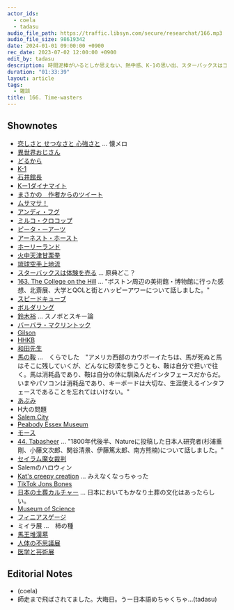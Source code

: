 ```yaml
---
actor_ids:
  - coela
  - tadasu
audio_file_path: https://traffic.libsyn.com/secure/researchat/166.mp3 
audio_file_size: 98619342
date: 2024-01-01 09:00:00 +0900
rec_date: 2023-07-02 12:00:00 +0900
edit_by: tadasu
description: 時間泥棒がいるとしか思えない、熱中感、K-1の思い出、スターバックスはコーヒーを売っているのではない論、　
duration: "01:33:39"
layout: article
tags:
  - 雑談
title: 166. Time-wasters
---
```


## Shownotes
- [恋しさと せつなさと 心強さと](https://www.youtube.com/watch?v=oBE4lGvGUVg&ab_channel=avex) ... 懐メロ
- [異世界おじさん](https://www.amazon.co.jp/dp/B07K84PQJN/?tag=researchatf04-22)
- [どるから](https://www.amazon.co.jp/dp/B079T2C2Z4/?tag=researchatf04-22)
- [K-1](https://ja.wikipedia.org/wiki/K-1)
- [石井館長](https://ja.wikipedia.org/wiki/%E7%9F%B3%E4%BA%95%E5%92%8C%E7%BE%A9)
- [Kー1ダイナマイト]([https://ja.wikipedia.org/wiki/K-1_%E3%83%80%E3%82%A4%E3%83%8A%E3%83%9E%E3%82%A4%E3%83%88](https://www.amazon.co.jp/dp/4091425631))
- [まさかの　作者からのツイート](https://twitter.com/takayuk/status/1682927505710403585)
- [ムサマサ！](https://www.youtube.com/channel/UCb0VvRxoupAlBeIiYbAsHXg)
- [アンディ・フグ](https://ja.wikipedia.org/wiki/%E3%82%A2%E3%83%B3%E3%83%87%E3%82%A3%E3%83%BB%E3%83%95%E3%82%B0)
- [ミルコ・クロコップ](https://ja.wikipedia.org/wiki/%E3%83%9F%E3%83%AB%E3%82%B3%E3%83%BB%E3%82%AF%E3%83%AD%E3%82%B3%E3%83%83%E3%83%97)
- [ピータ・ーアーツ](https://ja.wikipedia.org/wiki/%E3%83%94%E3%83%BC%E3%82%BF%E3%83%BC%E3%83%BB%E3%82%A2%E3%83%BC%E3%83%84)
- [アーネスト・ホースト](https://ja.wikipedia.org/wiki/%E3%82%A2%E3%83%BC%E3%83%8D%E3%82%B9%E3%83%88%E3%83%BB%E3%83%9B%E3%83%BC%E3%82%B9%E3%83%88)
- [ホーリーランド](https://www.amazon.co.jp/dp/B00DMULE78/?tag=researchatf04-22)
- [火中天津甘栗拳](https://dic.pixiv.net/a/%E7%81%AB%E4%B8%AD%E5%A4%A9%E6%B4%A5%E7%94%98%E6%A0%97%E6%8B%B3)
- [琉球空手上地流](https://www.youtube.com/watch?v=WRAy-HqDKCk&ab_channel=MJ)
- [スターバックスは体験を売る](https://medium.com/@mikethecoffeeguy/starbucks-is-not-selling-coffee-87f3ae087c5b) ... 原典どこ？
- [163. The College on the Hill](https://researchat.fm/episode/163) ... "ボストン周辺の美術館・博物館に行った感想、北斎展、大学とQOLと街とハッピーアワーについて話しました。"
- [スピードキューブ](https://www.amazon.co.jp/dp/B0953LVZ9D/?tag=researchatf04-22)
- [ボルダリング](https://ja.wikipedia.org/wiki/%E3%83%9C%E3%83%AB%E3%83%80%E3%83%AA%E3%83%B3%E3%82%B0)
- [鈴木裕](https://news.denfaminicogamer.jp/projectbook/virtua_fighter) ... スノボとスキー論
- [バーバラ・マクリントック](https://ja.wikipedia.org/wiki/%E3%83%90%E3%83%BC%E3%83%90%E3%83%A9%E3%83%BB%E3%83%9E%E3%82%AF%E3%83%AA%E3%83%B3%E3%83%88%E3%83%83%E3%82%AF)
- [Gilson](https://www.gilson.com/)
- [HHKB](https://www.amazon.co.jp/dp/B082TSZ27D/?tag=researchatf04-22)
- [和田先生](https://happyhackingkb.com/jp/special/dr_wada/)
- [馬の鞍](https://happyhackingkb.com/jp/special/dr_wada/) ...　くらでした　"アメリカ西部のカウボーイたちは、馬が死ぬと馬はそこに残していくが、どんなに砂漠を歩こうとも、鞍は自分で担いで往く。馬は消耗品であり、鞍は自分の体に馴染んだインタフェースだからだ。 いまやパソコンは消耗品であり、キーボードは大切な、生涯使えるインタフェースであることを忘れてはいけない。"
- [あぶみ](https://ja.wikipedia.org/wiki/%E9%90%99)
- H大の問題
- [Salem City](https://en.wikipedia.org/wiki/Salem,_Massachusetts)
- [Peabody Essex Museum](https://www.pem.org/)
- [モース](https://ja.wikipedia.org/wiki/%E3%82%A8%E3%83%89%E3%83%AF%E3%83%BC%E3%83%89%E3%83%BBS%E3%83%BB%E3%83%A2%E3%83%BC%E3%82%B9)
- [44. Tabasheer](https://researchat.fm/episode/44) ... "1800年代後半、Natureに投稿した日本人研究者(杉浦重剛、小藤文次郎、関谷清景、伊藤篤太郎、南方熊楠)について話しました。"
- [セイラム魔女裁判](https://ja.wikipedia.org/wiki/%E3%82%BB%E3%82%A4%E3%83%A9%E3%83%A0%E9%AD%94%E5%A5%B3%E8%A3%81%E5%88%A4)
- Salemのハロウィン
- [Kat's creepy creation](https://www.instagram.com/katscreepycreations/?hl=en) ... みえなくなっちゃった
- [TikTok Jons Bones](https://www.tiktok.com/@jonsbones?lang=en)
- [日本の土葬カルチャー](https://ja.wikipedia.org/wiki/%E5%9C%9F%E8%91%AC) ... 日本においてもかなり土葬の文化はあったらしい。
- [Museum of Science](https://www.mos.org/)
- [フィニアスゲージ](https://ja.wikipedia.org/wiki/%E3%83%95%E3%82%A3%E3%83%8B%E3%82%A2%E3%82%B9%E3%83%BB%E3%82%B2%E3%83%BC%E3%82%B8)
- ミイラ展 ...　柿の種
- [馬王堆漢墓](https://ja.wikipedia.org/wiki/%E9%A6%AC%E7%8E%8B%E5%A0%86%E6%BC%A2%E5%A2%93)
- [人体の不思議展](https://ja.wikipedia.org/wiki/%E4%BA%BA%E4%BD%93%E3%81%AE%E4%B8%8D%E6%80%9D%E8%AD%B0%E5%B1%95)
- [医学と芸術展](https://www.mori.art.museum/contents/medicine/public/index.html)

## Editorial Notes
- (coela)
- 師走まで飛ばされてました。大晦日。うー日本語めちゃくちゃ...(tadasu)
